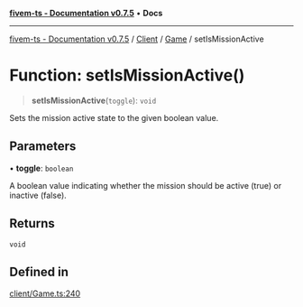 [**fivem-ts - Documentation v0.7.5**](../../../../../README.md) • **Docs**

***

[fivem-ts - Documentation v0.7.5](../../../../../README.md) / [Client](../../../README.md) / [Game](../README.md) / setIsMissionActive

# Function: setIsMissionActive()

> **setIsMissionActive**(`toggle`): `void`

Sets the mission active state to the given boolean value.

## Parameters

• **toggle**: `boolean`

A boolean value indicating whether the mission should be active (true) or inactive (false).

## Returns

`void`

## Defined in

[client/Game.ts:240](https://github.com/Purpose-Dev/fivem-ts/blob/main/src/client/Game.ts#L240)
